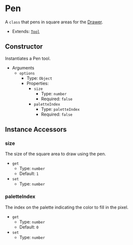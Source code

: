 # Pen

A `class` that pens in square areas for the [Drawer](./../Drawer.md).

* Extends: [`Tool`](./Tool.md)

## Constructor

Instantiates a Pen tool.

* Arguments
  + `options`
    - Type: `Object`
    - Properties:
      * `size`
        * Type: `number`
        * Required: `false`
      * `paletteIndex`
        * Type: `paletteIndex`
        * Required: `false`

## Instance Accessors

### size

The size of the square area to draw using the pen.

* `get`
  + Type: `number`
  + Default: `1`
* `set`
  + Type: `number`  

### paletteIndex

The index on the palette indicating the color to fill in the pixel.

* `get`
  + Type: `number`
  + Default: `0`
* `set`
  + Type: `number`  